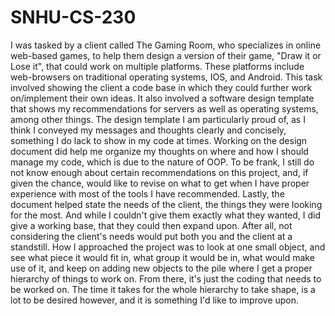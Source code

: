# SNHU-CS-230


I was tasked by a client called The Gaming Room, who specializes in online web-based games, to help them design a version of their game, "Draw it or Lose it", that could work on multiple platforms. These platforms include web-browsers on traditional operating systems, IOS, and Android. This task involved showing the client a code base in which they could further work on/implement their own ideas. It also involved a software design template that shows my recommendations for servers as well as operating systems, among other things. The design template I am particularly proud of, as I think I conveyed my messages and thoughts clearly and concisely, something I do lack to show in my code at times. Working on the design document did help me organize my thoughts on where and how I should manage my code, which is due to the nature of OOP. To be frank, I still do not know enough about certain recommendations on this project, and, if given the chance, would like to revise on what to get when I have proper experience with most of the tools I have recommended. Lastly, the document helped state the needs of the client, the things they were looking for the most. And while I couldn't give them exactly what they wanted, I did give a working base, that they could then expand upon. After all, not considering the client's needs would put both you and the client at a standstill. How I approached the project was to look at one small object, and see what piece it would fit in, what group it would be in, what would make use of it, and keep on adding new objects to the pile where I get a proper hierarchy of things to work on. From there, it's just the coding that needs to be worked on. The time it takes for the whole hierarchy to take shape, is a lot to be desired however, and it is something I'd like to improve upon.
